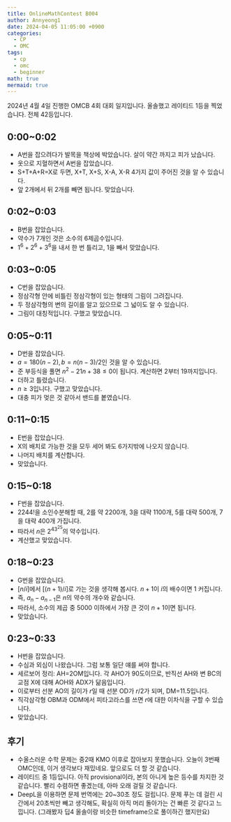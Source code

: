 ```yaml
---
title: OnlineMathContest B004
author: Annyeong1
date: 2024-04-05 11:05:00 +0900
categories:
  - CP
  - OMC
tags:
  - cp
  - omc
  - beginner
math: true
mermaid: true
---
```

2024년 4월 4일 진행한 OMCB 4회 대회 일지입니다. 올솔했고 레이티드 1등을 찍었습니다. 전체 42등입니다.
## 0:00~0:02
- A번을 잡으려다가 발목을 책상에 박았습니다. 살이 약간 까지고 피가 났습니다.
- 옷으로 지혈하면서 A번을 잡았습니다.
- S+T+A+R=X로 두면, X+T, X+S, X-A, X-R 4가지 값이 주어진 것을 알 수 있습니다.
- 앞 2개에서 뒤 2개를 빼면 됩니다. 맞았습니다.

## 0:02~0:03
- B번을 잡았습니다.
- 약수가 7개인 것은 소수의 6제곱수입니다.
- $1^6+2^6+3^6$을 내서 한 번 틀리고, 1을 빼서 맞았습니다.

## 0:03~0:05
- C번을 잡았습니다.
- 정삼각형 안에 비틀린 정삼각형이 있는 형태의 그림이 그려집니다.
- 두 정삼각형의 변의 길이를 알고 있으므로 그 넓이도 알 수 있습니다.
- 그림이 대칭적입니다. 구했고 맞았습니다.

## 0:05~0:11
- D번을 잡았습니다.
- $a=180(n-2), b=n(n-3)/2$인 것을 알 수 있습니다.
- 준 부등식을 풀면 $n^2-21n+38 \leq 0$이 됩니다. 계산하면 2부터 19까지입니다.
- 더하고 틀렸습니다.
- $n\geq3$입니다. 구했고 맞았습니다.
- 대충 피가 멎은 것 같아서 밴드를 봍였습니다.

## 0:11~0:15
- E번을 잡았습니다.
- X의 배치로 가능한 것을 모두 세어 봐도 6가지밖에 나오지 않습니다.
- 나머지 배치를 계산합니다.
- 맞았습니다.

## 0:15~0:18
- F번을 잡았습니다.
- $2244!$을 소인수분해할 때, 2를 약 2200개, 3을 대략 1100개, 5를 대략 500개, 7을 대략 400개 가집니다.
- 따라서 $n$은 $2^43^25$의 약수입니다.
- 계산했고 맞았습니다.

## 0:18~0:23
- G번을 잡았습니다.
- $[n/i]$에서 $[(n+1)/i]$로 가는 것을 생각해 봅시다. $n+1$이 $i$의 배수이면 1 커집니다.
- 즉, $a_n-a_{n-1}$은 $n$의 약수의 개수와 같습니다.
- 따라서, 소수의 제곱 중 5000 이하에서 가장 큰 것이 $n+1$이면 됩니다.
- 맞았습니다.

## 0:23~0:33
- H번을 잡았습니다.
- 수심과 외심이 나왔습니다. 그럼 보통 일단 얘를 써야 합니다.
- 세르보어 정리: AH=2OM입니다. 각 AHO가 90도이므로, 반직선 AH와 변 BC의 교점 X에 대해 AOH와 ADX가 닮음입니다.
- 이로부터 선분 AO의 길이가 $r$일 때 선분 OD가 $r/2$가 되며, DM=11.5입니다.
- 직각삼각형 OBM과 ODM에서 피타고라스를 쓰면 $r$에 대한 이차식을 구할 수 있습니다.
- 맞았습니다.

## 후기
- 수올스러운 수학 문제는 중2때 KMO 이후로 잡아보지 못했습니다. 오늘이 3번째 OMC인데, 이거 생각보다 재밌네요. 앞으로도 더 할 것 같습니다.
- 레이티드 중 1등입니다. 아직 provisional이라, 본의 아니게 높은 등수를 차지한 것 같습니다. 빨리 수렴하면 좋겠는데, 아마 오래 걸릴 것 같습니다.
- DeepL을 이용하면 문제 번역에는 20~30초 정도 걸립니다. 문제 푸는 데 걸린 시간에서 20초씩만 빼고 생각해도, 확실히 아직 머리 돌아가는 건 빠른 것 같다고 느낍니다. (그래봤자 딥4 올솔이랑 비슷한 timeframe으로 풀이하긴 했지만요)
